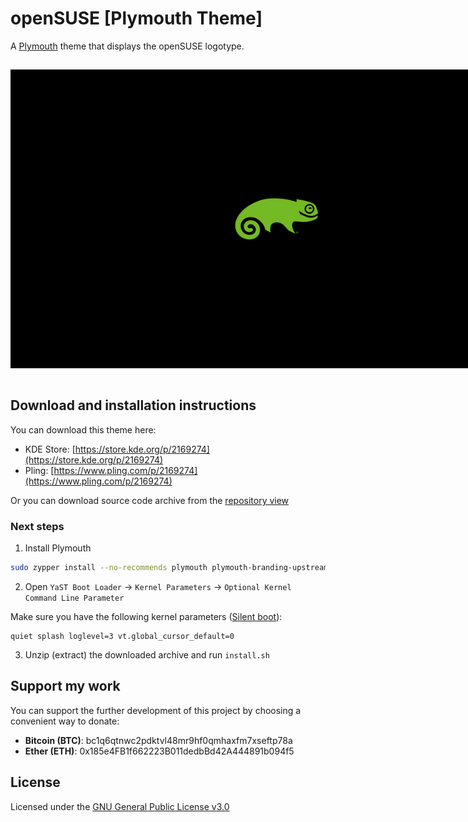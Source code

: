 # openSUSE [Plymouth Theme]

A [Plymouth](https://www.freedesktop.org/wiki/Software/Plymouth/) theme that displays the openSUSE logotype.

<img src="assets/screenshots/1854633.jpg" alt="" style="display: inline-block; margin: 15px 0 15px 0; max-width: 850px">

## Download and installation instructions

You can download this theme here:

* KDE Store: [https://store.kde.org/p/2169274](https://store.kde.org/p/2169274)
* Pling: [https://www.pling.com/p/2169274](https://www.pling.com/p/2169274)

Or you can download source code archive from the [repository view](https://docs.github.com/en/repositories/working-with-files/using-files/downloading-source-code-archives#downloading-source-code-archives-from-the-repository-view)

### Next steps

1. Install Plymouth

```bash
sudo zypper install --no-recommends plymouth plymouth-branding-upstream plymouth-plugin-script plymouth-theme-spinner
```

2. Open `YaST Boot Loader` -> `Kernel Parameters` -> `Optional Kernel Command Line Parameter`

Make sure you have the following kernel parameters ([Silent boot](https://wiki.archlinux.org/title/silent_boot)):

```
quiet splash loglevel=3 vt.global_cursor_default=0
```

3. Unzip (extract) the downloaded archive and run `install.sh`

## Support my work

You can support the further development of this project by choosing a convenient way to donate:

* **Bitcoin (BTC)**: bc1q6qtnwc2pdktvl48mr9hf0qmhaxfm7xseftp78a
* **Ether (ETH)**: 0x185e4FB1f662223B011dedbBd42A444891b094f5

## License

Licensed under the [GNU General Public License v3.0](https://github.com/serhiyguryev/plymouth-theme-opensuse/blob/main/LICENSE)
